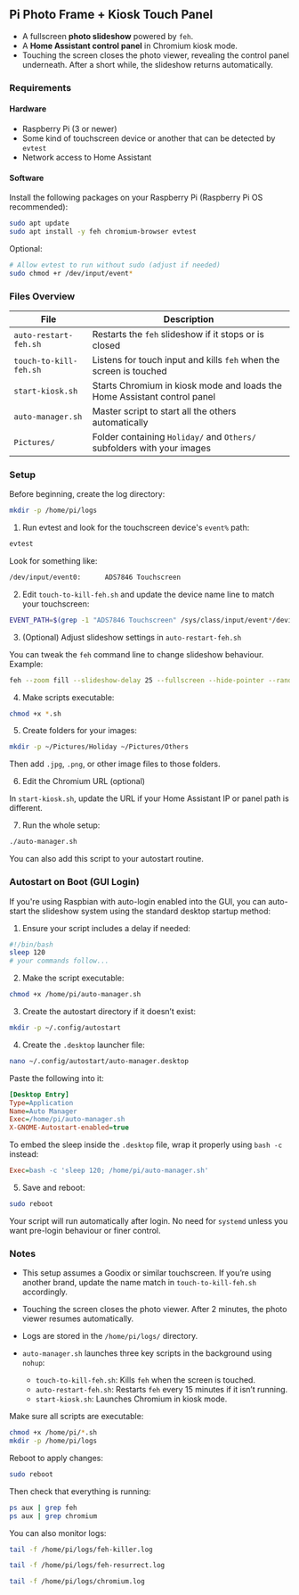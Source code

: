 ## Pi Photo Frame + Kiosk Touch Panel

* A fullscreen **photo slideshow** powered by `feh`.
* A **Home Assistant control panel** in Chromium kiosk mode.
* Touching the screen closes the photo viewer, revealing the control panel underneath. After a short while, the slideshow returns automatically.

### Requirements

#### Hardware

* Raspberry Pi (3 or newer)
* Some kind of touchscreen device or another that can be detected by `evtest`
* Network access to Home Assistant

#### Software

Install the following packages on your Raspberry Pi (Raspberry Pi OS recommended):

```bash
sudo apt update
sudo apt install -y feh chromium-browser evtest

```

Optional:

```bash
# Allow evtest to run without sudo (adjust if needed)
sudo chmod +r /dev/input/event*
```

### Files Overview

| File                   | Description                                                              |
| ---------------------- | ------------------------------------------------------------------------ |
| `auto-restart-feh.sh`  | Restarts the `feh` slideshow if it stops or is closed                    |
| `touch-to-kill-feh.sh` | Listens for touch input and kills `feh` when the screen is touched       |
| `start-kiosk.sh`       | Starts Chromium in kiosk mode and loads the Home Assistant control panel |
| `auto-manager.sh`      | Master script to start all the others automatically                      |
| `Pictures/`            | Folder containing `Holiday/` and `Others/` subfolders with your images   |

### Setup

Before beginning, create the log directory:

```bash
mkdir -p /home/pi/logs
```

1. Run evtest and look for the touchscreen device's `event%` path:

```bash
evtest
```

Look for something like:

```bash
/dev/input/event0:      ADS7846 Touchscreen
```

2. Edit `touch-to-kill-feh.sh` and update the device name line to match your touchscreen:

```bash
EVENT_PATH=$(grep -1 "ADS7846 Touchscreen" /sys/class/input/event*/device/name | awk -F: '{print $1}' | sed -E 's:.*/(event[0-9]+)/device/name$:/dev/input/\1:')
```

3. (Optional) Adjust slideshow settings in `auto-restart-feh.sh`

You can tweak the `feh` command line to change slideshow behaviour. Example:

```bash
feh --zoom fill --slideshow-delay 25 --fullscreen --hide-pointer --randomize ./Pictures/Holiday &
```

4. Make scripts executable:

```bash
chmod +x *.sh
```

5. Create folders for your images:

```bash
mkdir -p ~/Pictures/Holiday ~/Pictures/Others
```

Then add `.jpg`, `.png`, or other image files to those folders.

6. Edit the Chromium URL (optional)

In `start-kiosk.sh`, update the URL if your Home Assistant IP or panel path is different.

7. Run the whole setup:

```bash
./auto-manager.sh
```

You can also add this script to your autostart routine.

### Autostart on Boot (GUI Login)

If you're using Raspbian with auto-login enabled into the GUI, you can auto-start the slideshow system using the standard desktop startup method:

1. Ensure your script includes a delay if needed:

```bash
#!/bin/bash
sleep 120
# your commands follow...
```

2. Make the script executable:

```bash
chmod +x /home/pi/auto-manager.sh
```

3. Create the autostart directory if it doesn’t exist:

```bash
mkdir -p ~/.config/autostart
```

4. Create the `.desktop` launcher file:

```bash
nano ~/.config/autostart/auto-manager.desktop
```

Paste the following into it:

```ini
[Desktop Entry]
Type=Application
Name=Auto Manager
Exec=/home/pi/auto-manager.sh
X-GNOME-Autostart-enabled=true
```

To embed the sleep inside the `.desktop` file, wrap it properly using `bash -c` instead:

```ini
Exec=bash -c 'sleep 120; /home/pi/auto-manager.sh'
```

5. Save and reboot:

```bash
sudo reboot
```

Your script will run automatically after login. No need for `systemd` unless you want pre-login behaviour or finer control.

### Notes

* This setup assumes a Goodix or similar touchscreen. If you’re using another brand, update the name match in `touch-to-kill-feh.sh` accordingly.
* Touching the screen closes the photo viewer. After 2 minutes, the photo viewer resumes automatically.
* Logs are stored in the `/home/pi/logs/` directory.
* `auto-manager.sh` launches three key scripts in the background using `nohup`:

  * `touch-to-kill-feh.sh`: Kills `feh` when the screen is touched.
  * `auto-restart-feh.sh`: Restarts `feh` every 15 minutes if it isn’t running.
  * `start-kiosk.sh`: Launches Chromium in kiosk mode.

Make sure all scripts are executable:

```bash
chmod +x /home/pi/*.sh
mkdir -p /home/pi/logs
```

Reboot to apply changes:

```bash
sudo reboot
```

Then check that everything is running:

```bash
ps aux | grep feh
ps aux | grep chromium
```

You can also monitor logs:

```bash
tail -f /home/pi/logs/feh-killer.log
```

```bash
tail -f /home/pi/logs/feh-resurrect.log
```

```bash
tail -f /home/pi/logs/chromium.log
```

###
